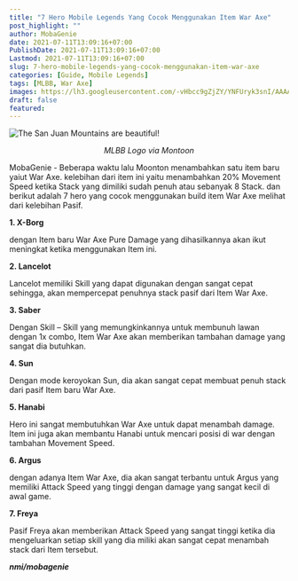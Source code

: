 ```yaml
---
title: "7 Hero Mobile Legends Yang Cocok Menggunakan Item War Axe"
post_highlight: ""
author: MobaGenie
date: 2021-07-11T13:09:16+07:00
PublishDate: 2021-07-11T13:09:16+07:00
Lastmod: 2021-07-11T13:09:16+07:00
slug: 7-hero-mobile-legends-yang-cocok-menggunakan-item-war-axe
categories: [Guide, Mobile Legends]
tags: [MLBB, War Axe]
images: https://lh3.googleusercontent.com/-vHbcc9gZjZY/YNFUryk3snI/AAAAAAAAB0A/VrxQeygeDhYKBRvy_xfIiXMGnHTBsE5UgCLcBGAsYHQ/s696/IMG_ORG_1624331265346.jpeg
draft: false
featured:
---
```


![The San Juan Mountains are beautiful!](https://lh3.googleusercontent.com/-vHbcc9gZjZY/YNFUryk3snI/AAAAAAAAB0A/VrxQeygeDhYKBRvy_xfIiXMGnHTBsE5UgCLcBGAsYHQ/s696/IMG_ORG_1624331265346.jpeg "MLBB Logo via Montoon")
*<p style="text-align: center;">MLBB Logo via Montoon</p>*


MobaGenie - Beberapa waktu lalu Moonton menambahkan satu item baru yaiut War Axe. kelebihan dari item ini yaitu menambahkan 20% Movement Speed ketika Stack yang dimiliki sudah penuh atau sebanyak 8 Stack. dan berikut adalah 7 hero yang cocok menggunakan build item War Axe melihat dari kelebihan Pasif.

**1. X-Borg**

dengan Item baru War Axe Pure Damage yang dihasilkannya akan ikut meningkat ketika menggunakan Item ini.


**2. Lancelot**

Lancelot memiliki Skill yang dapat digunakan dengan sangat cepat sehingga, akan mempercepat penuhnya stack pasif dari Item War Axe. 

**3. Saber**

Dengan Skill – Skill yang memungkinkannya untuk membunuh lawan dengan 1x combo, Item War Axe akan memberikan tambahan damage yang sangat dia butuhkan.

**4. Sun**

Dengan mode keroyokan Sun, dia akan sangat cepat membuat penuh stack dari pasif Item baru War Axe.

**5. Hanabi**

Hero ini sangat membutuhkan War Axe untuk dapat menambah damage. Item ini juga akan membantu Hanabi untuk mencari posisi di war dengan tambahan Movement Speed.

**6. Argus**

dengan adanya Item War Axe, dia akan sangat terbantu untuk Argus yang memiliki Attack Speed yang tinggi dengan damage yang sangat kecil di awal game.

**7. Freya**

Pasif Freya akan memberikan Attack Speed yang sangat tinggi ketika dia mengeluarkan setiap skill yang dia miliki akan sangat cepat menambah stack dari Item tersebut.

***nmi/mobagenie***
